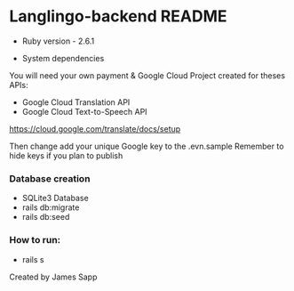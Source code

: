 # Langlingo-backend README

* Ruby version - 2.6.1

* System dependencies

You will need your own payment & Google Cloud Project created for theses APIs: 
- Google Cloud Translation API
- Google Cloud Text-to-Speech API

https://cloud.google.com/translate/docs/setup

Then change add your unique Google key to the .evn.sample
Remember to hide keys if you plan to publish

### Database creation 

- SQLite3 Database
- rails db:migrate
- rails db:seed

### How to run:
- rails s

Created by James Sapp
